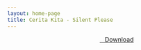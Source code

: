 ```yaml
---
layout: home-page
title: Cerita Kita - Silent Please
---
```


<center>
<a href="https://drive.google.com/uc?authuser=0&id=1E4Du4RQVa9KuXCcVGUHypk4BGKhTEPiW&export=download" ><i class="fa fa-caret-down" aria-hidden="true"></i>&nbsp; &nbsp;Download</a>
</center>
